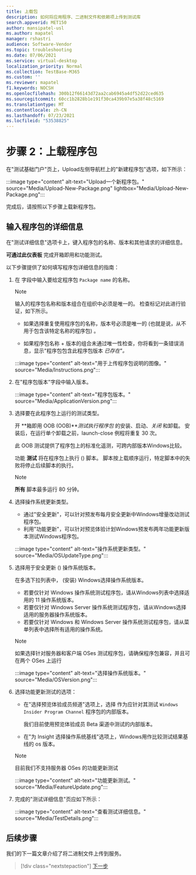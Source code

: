 ```yaml
---
title: 上载包
description: 如何将应用程序、二进制文件和依赖项上传到测试库
search.appverid: MET150
author: mansipatel-usl
ms.author: mapatel
manager: rshastri
audience: Software-Vendor
ms.topic: troubleshooting
ms.date: 07/06/2021
ms.service: virtual-desktop
localization_priority: Normal
ms.collection: TestBase-M365
ms.custom: ''
ms.reviewer: mapatel
f1.keywords: NOCSH
ms.openlocfilehash: 300b12f66143d72aa2cab6945a4df52d22ced635
ms.sourcegitcommit: 60cc1b2828b1e191f30ca439b97e5a38f48c5169
ms.translationtype: MT
ms.contentlocale: zh-CN
ms.lasthandoff: 07/23/2021
ms.locfileid: "53538825"
---
```

# <a name="step-2-uploading-a-package"></a>步骤 2：上载程序包

在"测试基础门户"页上，Upload左侧导航栏上的"新建程序包"选项，如下所示：

:::image type="content" alt-text="Upload一个新程序包。" source="Media/Upload-New-Package.png" lightbox="Media/Upload-New-Package.png":::

完成后，请按照以下步骤上载新程序包。

## <a name="enter-details-for-your-package"></a>输入程序包的详细信息

在"测试详细信息"选项卡上，键入程序包的名称、版本和其他请求的详细信息。 

**可通过此仪表板** 完成开箱即用和功能测试。

以下步骤提供了如何填写程序包详细信息的指南：

1.  在 字段中输入要给定程序包 `Package name` 的名称。

    > [!Note]  
    > 输入的程序包名称和版本组合在组织中必须是唯一的。 检查标记对此进行验证，如下所示。
  
    - 如果选择重复使用程序包的名称，版本号必须是唯一的 (也就是说，从不用于包含该特定名称的程序包) 。

    - 如果程序包名称 + 版本的组合未通过唯一性检查，你将看到一条错误消息，显示"程序包包含此程序包版本 *已存在"。* 

    :::image type="content" alt-text="用于上传程序包说明的图像。" source="Media/Instructions.png":::

2. 在"程序包版本"字段中输入版本。

    :::image type="content" alt-text="程序包版本。" source="Media/ApplicationVersion.png":::

3.  选择要在此程序包上运行的测试类型。

    开 **箱即用 OOB (OOB)***测试执行程序包* 的安装、启动、*关闭* 和卸载。 安装后，在运行单个卸载之前，launch-close 例程将重复 30 次。 
    
    此 OOB 测试提供了程序包上的标准化遥测，可跨内部版本Windows比较。

    功能 **测试** 将在程序包上执行 () 脚本。 脚本按上载顺序运行，特定脚本中的失败将停止后续脚本的执行。

    > [!Note]
    > **所有** 脚本最多运行 80 分钟。 
    
4.  选择操作系统更新类型。

    - 通过"安全更新"，可以针对预发布每月安全更新中Windows增量改动测试程序包。 
    - 利用"功能更新"，可以针对预览体验计划Windows预发布两年功能更新版本测试Windows程序包。
    <!---
    Change to the correct picture
    -->
    :::image type="content" alt-text="操作系统更新类型。" source="Media/OSUpdateType.png":::

5.  选择用于安全更新 () 操作系统版本。

    在多选下拉列表中， (安装) Windows选择操作系统版本。 

    - 若要仅针对 Windows 操作系统测试程序包，请从Windows列表中选择适用的 11 操作系统版本。
    - 若要仅针对 Windows Server 操作系统测试程序包，请从Windows选择适用的服务器操作系统版本。
    - 若要仅针对 Windows 和 Windows Server 操作系统测试程序包，请从菜单列表中选择所有适用的操作系统。 

    > [!Note]
    > 如果选择针对服务器和客户端 OSes 测试程序包，请确保程序包兼容，并且可在两个 OSes 上运行

    :::image type="content" alt-text="选择操作系统版本。" source="Media/OSVersion.png":::
    <!---
    Change to the correct picture
    -->

6.  选择功能更新测试的选项：

    - 在"选择预览体验成员频道"选项上，选择 作为应针对其测试 `Windows Insider Program Channel` 程序包的内部版本。
  
      我们目前使用预览体验成员 Beta 渠道中测试的内部版本。

    - 在"为 Insight 选择操作系统基线"选项上，Windows用作比较测试结果基线的 os 版本。 

    > [!Note]
    > 目前我们不支持服务器 OSes 的功能更新测试
    <!---
    Note to actual note format for markdown
    -->
    <!---
    Change to the correct picture
    -->
    :::image type="content" alt-text="功能更新测试。" source="Media/FeatureUpdate.png":::

7.  完成的"测试详细信息"页应如下所示： 

    :::image type="content" alt-text="查看测试详细信息。" source="Media/TestDetails.png":::

## <a name="next-steps"></a>后续步骤

我们的下一篇文章介绍了将二进制文件上传到服务。

> [!div class="nextstepaction"]
> [下一步](binaries.md)

<!---
Add button for next page
-->

